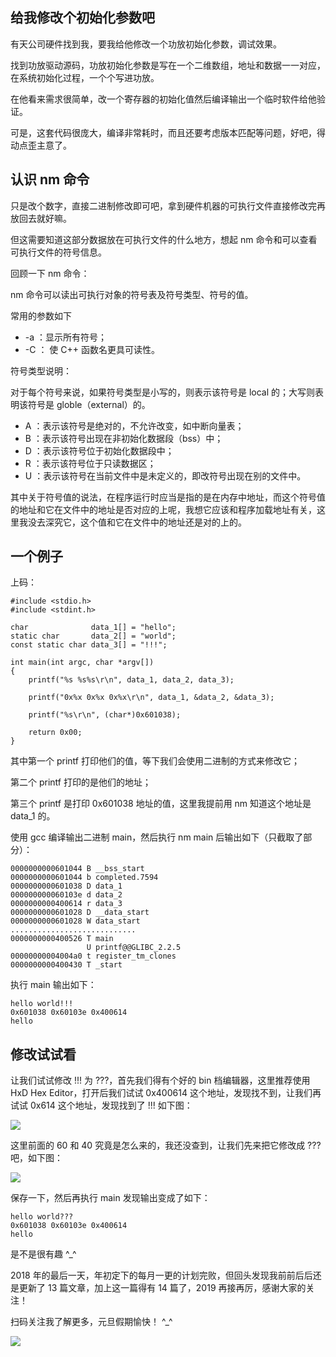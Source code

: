 ## 给我修改个初始化参数吧

有天公司硬件找到我，要我给他修改一个功放初始化参数，调试效果。

找到功放驱动源码，功放初始化参数是写在一个二维数组，地址和数据一一对应，在系统初始化过程，一个个写进功放。

在他看来需求很简单，改一个寄存器的初始化值然后编译输出一个临时软件给他验证。

可是，这套代码很庞大，编译非常耗时，而且还要考虑版本匹配等问题，好吧，得动点歪主意了。

## 认识 nm 命令

只是改个数字，直接二进制修改即可吧，拿到硬件机器的可执行文件直接修改完再放回去就好嘛。

但这需要知道这部分数据放在可执行文件的什么地方，想起 nm 命令和可以查看可执行文件的符号信息。

回顾一下 nm 命令：

nm 命令可以读出可执行对象的符号表及符号类型、符号的值。

常用的参数如下

- -a ：显示所有符号；
- -C ： 使 C++ 函数名更具可读性。

符号类型说明：

对于每个符号来说，如果符号类型是小写的，则表示该符号是 local 的；大写则表明该符号是 globle（external）的。

- A ：表示该符号是绝对的，不允许改变，如中断向量表；
- B ：表示该符号出现在非初始化数据段（bss）中；
- D ：表示该符号位于初始化数据段中；
- R ：表示该符号位于只读数据区；
- U ：表示该符号在当前文件中是未定义的，即改符号出现在别的文件中。

其中关于符号值的说法，在程序运行时应当是指的是在内存中地址，而这个符号值的地址和它在文件中的地址是否对应的上呢，我想它应该和程序加载地址有关，这里我没去深究它，这个值和它在文件中的地址还是对的上的。

## 一个例子

上码：

	#include <stdio.h>
	#include <stdint.h>
	
	char              data_1[] = "hello";
	static char       data_2[] = "world";
	const static char data_3[] = "!!!";
	
	int main(int argc, char *argv[])
	{
    	printf("%s %s%s\r\n", data_1, data_2, data_3);

    	printf("0x%x 0x%x 0x%x\r\n", data_1, &data_2, &data_3);

    	printf("%s\r\n", (char*)0x601038);
    
    	return 0x00;
	}


其中第一个 printf 打印他们的值，等下我们会使用二进制的方式来修改它；

第二个 printf 打印的是他们的地址；

第三个 printf 是打印 0x601038 地址的值，这里我提前用 nm 知道这个地址是 data_1 的。

使用 gcc 编译输出二进制 main，然后执行 nm main 后输出如下（只截取了部分）：

	0000000000601044 B __bss_start
	0000000000601044 b completed.7594
	0000000000601038 D data_1
	000000000060103e d data_2
	0000000000400614 r data_3
	0000000000601028 D __data_start
	0000000000601028 W data_start
	............................
	0000000000400526 T main
	                 U printf@@GLIBC_2.2.5
	00000000004004a0 t register_tm_clones
	0000000000400430 T _start

执行 main 输出如下：

	hello world!!!
	0x601038 0x60103e 0x400614
	hello

## 修改试试看

让我们试试修改 !!! 为 ???，首先我们得有个好的 bin 档编辑器，这里推荐使用 HxD Hex Editor，打开后我们试试 0x400614 这个地址，发现找不到，让我们再试试 0x614 这个地址，发现找到了 !!! 如下图：

![](http://wx4.sinaimg.cn/mw690/006kxAfbly1fyq0v5nel4j30hc0623yq.jpg)

这里前面的 60 和 40 究竟是怎么来的，我还没查到，让我们先来把它修改成 ??? 吧，如下图：

![](http://wx2.sinaimg.cn/mw690/006kxAfbly1fyq0v0hpmmj30hi0633yq.jpg)

保存一下，然后再执行 main 发现输出变成了如下：

	hello world???
	0x601038 0x60103e 0x400614
	hello

是不是很有趣 ^_^

2018 年的最后一天，年初定下的每月一更的计划完败，但回头发现我前前后后还是更新了 13 篇文章，加上这一篇得有 14 篇了，2019 再接再厉，感谢大家的关注！

扫码关注我了解更多，元旦假期愉快！ ^_^

![](http://wx1.sinaimg.cn/large/9e169b75gy1fqcisgsbd7j2076076q3e.jpg)